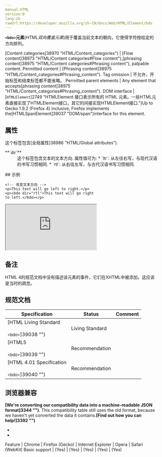 ```yaml
---
manual:HTML
version:0
lang:zh
rawUrl:https://developer.mozilla.org/zh-CN/docs/Web/HTML/Element/bdo
---
```






**`<bdo>`元素**(*HTML双向覆盖元素*)用于覆盖当前文本的朝向，它使得字符按给定的方向排列。


[Content categories]38970 "HTML/Content_categories") | [Flow content]38973 "HTML/Content categories#Flow content"),[phrasing content]38975 "HTML/Content categories#Phrasing content"), palpable content. 
Permitted content | [Phrasing content]38975 "HTML/Content_categories#Phrasing_content"). 
Tag omission | 不允许，开始标签和结束标签都不能省略。 
Permitted parent elements | Any element that accepts[phrasing content]38975 "HTML/Content_categories#Phrasing_content"). 
DOM interface | [`HTMLElement`]2749 "HTMLElement 接口表示所有的 HTML 元素。一些HTML元素直接实现了HTMLElement接口，其它的间接实现HTMLElement接口.")Up to Gecko 1.9.2 (Firefox 4) inclusive, Firefox implements the[HTMLSpanElement]39037 "DOM/span")interface for this element. 


## 属性<a name="属性"></a>


这个标签包含[全局属性]38986 "HTML/Global attributes").

<dl><dt id=''>**`dir`**</dt><dd>这个标签包含文本的文本方向. 属性值可为:
* `ltr`: 从左往右写，与现代汉语的书写习惯相同.
* `rtl`: 从右往左写，与古代汉语书写习惯相同.
</dd></dl>
## 示例<a name="示例"></a>

```
<!-- 改变文本方向 -->
<p>This text will go left to right.</p>
<p><bdo dir="rtl">This text will go right 
to left.</bdo></p>
```


<iframe src='https://mdn.mozillademos.org/zh-CN/docs/Web/HTML/Element/bdo$samples/示例?revision=1296229' width='null' height='null'></iframe>



## 备注<a name="备注"></a>


HTML 4的规范文档中没有描述该元素的事件，它们在XHTML中被添加。这应该是当时的疏忽。


## 规范文档<a name="Specifications"></a>

Specification | Status | Comment 
 ---  |  ---  |  ---  | 
[HTML Living Standard<br></br><small>&lt;bdo&gt;</small>]39038 "") | Living Standard |  
[HTML5<br></br><small>&lt;bdo&gt;</small>]39039 "") | Recommendation |  
[HTML 4.01 Specification<br></br><small>&lt;bdo&gt;</small>]39040 "") | Recommendation |  


## 浏览器兼容<a name="浏览器兼容"></a>


**[We&#39;re converting our compatibility data into a machine-readable JSON format]3344 "")**. This compatibility table still uses the old format, because we haven&#39;t yet converted the data it contains.**[Find out how you can help!]3392 "")**


* 
* 

Feature | Chrome | Firefox (Gecko) | Internet Explorer | Opera | Safari (WebKit) 
Basic support | (Yes) | (Yes) | (Yes) | (Yes) | (Yes) 






